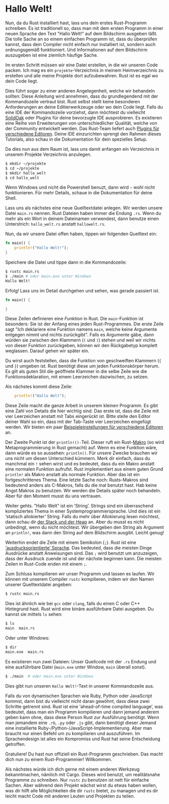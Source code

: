 # Hallo Welt!

Nun, da du Rust installiert hast, lass uns dein erstes Rust-Programm schreiben.
Es ist traditionell so, dass man mit dem ersten Programm in einer neuen Sprache
den Text "Hallo Welt!" auf dem Bildschirm ausgeben läßt. Die tolle Sache an so
einem einfachen Programm ist, dass du überprüfen kannst, dass dein Compiler
nicht einfach nur installiert ist, sondern auch ordnungsgemäß funktioniert.
Und Informationen auf dem Bildschirm auszugeben ist eine ziemlich häufige Sache.

Im ersten Schritt müssen wir eine Datei erstellen, in die wir unseren Code packen.
Ich mag es ein `projekte`-Verzeichnis in meinem Heimverzeichnis zu
erstellen und alle meine Projekte dort aufzubewahren. Rust ist es egal wo dein
Code liegt.

Dies führt sogar zu einer anderen Angelegenheit, welche wir behandeln sollten:
Diese Anleitung wird annehmen, dass du grundlegendend mit der Kommandozeile
vertraut bist. Rust selbst stellt keine besonderen Anforderungen an deine
Editierwerkzeuge oder wo dein Code liegt. Falls du eine IDE der Kommandozeile
vorziehst, dann möchtest du vielleicht [SolidOak][solidoak] oder Plugins für
deine bevorzugte IDE ausprobieren. Es existieren eine Reihe von Erweiterungen
von unterschiedlicher Qualität, welche von der Community entwickelt werden.
Das Rust-Team liefert auch [Plugins für verschiedene Editoren][plugins].
Deine IDE einzurichten sprengt den Rahmen dieses Tutorials, also schau in die
Dokumentation für dein spezielles Setup.

[solidoak]: https://github.com/oakes/SolidOak
[plugins]: https://github.com/rust-lang/rust/blob/master/src/etc/CONFIGS.md

Da dies nun aus dem Raum ist, lass uns damit anfangen ein Verzeichnis in unserem
Projekte Verzeichnis anzulegen.

```bash
$ mkdir ~/projekte
$ cd ~/projekte
$ mkdir hallo_welt
$ cd hallo_welt
```

Wenn Windows und nicht die Powershell benuzt, dann wird `~` wohl nicht
funktionieren. Für mehr Details, schaue in die Dokumentation für deine Shell.

Lass uns als nächstes eine neue Quelltextdatei anlegen. Wir werden unsere Datei
`main.rs` nennen. Rust Dateien haben immer die Endung `.rs`. Wenn du mehr
als ein Wort in deinem Dateinamen verwendest, dann benutze einen Unterstrich:
`hallo_welt.rs` anstatt `hallowelt.rs`.

Nun, da wir unsere Datei offen haben, tippen wir folgenden Quelltext ein:

```rust
fn main() {
    println!("Hallo Welt!");
}
```

Speichere die Datei und tippe dann in die Kommandozeile:

```bash
$ rustc main.rs
$ ./main # oder main.exe unter Windows
Hallo Welt!
```

Erfolg! Lass uns im Detail durchgehen und sehen, was gerade passiert ist.

```rust
fn main() {

}
```

Diese Zeilen definieren eine *Funktion* in Rust. Die `main`-Funktion ist
besonders: Sie ist der Anfang eines jeden Rust-Programmes. Die erste Zeile sagt
"Ich deklariere eine Funktion namens `main`, welche keine Argumente entgegen
nimmt und nichts zurückgibt". Falls es Argumente gäbe, dann würden sie zwischen
den Klammern (`(` und `)`) stehen und weil wir nichts von dieser Funktion
zurückgeben, können wir den Rückgabetyp komplett weglassen. Darauf gehen
wir später ein.

Du wirst auch feststellen, dass die Funktion von geschweiften Klammern (`{` und
`}`) umgeben ist. Rust benötigt diese um jeden Funktionskörper herum. Es gilt
als guten Stil die geöffnete Klammer in die selbe Zeile wie die
Funktionsdeklaration, mit einem Leerzeichen dazwischen, zu setzen.

Als nächstes kommt diese Zeile:

```rust
    println!("Hallo Welt");
```

Diese Zeile macht die ganze Arbeit in unserem kleinen Programm. Es gibt eine
Zahl von Details die hier wichtig sind. Das erste ist, dass die Zeile mit
vier Leerzeichen anstatt mit Tabs eingerückt ist. Bitte stelle den Editor
deiner Wahl so ein, dass mit der Tab-Taste vier Leerzeichen eingefügt werden.
Wir bieten ein paar [Beispieleinstellungen für verschiedene Editoren][configs]
an.

[configs]: https://github.com/rust-lang/rust/tree/master/src/etc/CONFIGS.md

Der Zweite Punkt ist der `println!()-`Teil. Dieser ruft ein Rust-[Makro][macro]
(so wird Metaprogrammierung in Rust gemacht) auf. Wenn es eine
Funktion wäre, dann würde es so aussehen: `println()`. Für unsere Zwecke
brauchen wir uns nicht um diesen Unterschied kümmern. Merk dir einfach, dass du
manchmal ein `!` sehen wirst und es bedeutet, dass du ein Makro anstatt eine
normalen Funktion aufrufst. Rust implementiert aus einem guten Grund
`println!` als Makro anstatt als normale Funktion. Aber das ist ein
fortgeschrittenes Thema. Eine letzte Sache noch: Rusts-Makros sind bedeutend
anders als C-Makros, falls du die mal benutzt hast. Hab keine Angst Makros zu
benutzen. Wir werden die Details später noch behandeln. Aber für den Moment
musst du uns vertrauen.

[macro]: Makros.html

Weiter gehts. "Hallo Welt" ist ein ‘String’. Strings sind ein überraschend
kompliziertes Thema in einer Systemprogrammiersprache. Und dies ist ein
‘statisch allokierter’ String. Falls du mehr über Allokierung lesen möchtest,
dann schau dir [der Stack und der Heap][allocation] an. Aber du musst es nicht
unbedingt, wenn du nicht möchtest. Wir übergeben den String als Argument an
`println!`, was dann den String auf dem Bildschirm ausgibt. Leicht genug!

[allocation]: Der_Stack_Und_Der_Heap.html

Weiterhin endet die Zeile mit einem Semikolon (`;`). Rust ist eine
[‘ausdrucksorientierte’ Sprache][expression-oriented language]. Das bedeuted,
dass die meisten Dinge Ausdrücke anstatt Anweisungen sind. Das `;` wird
benutzt um anzuzeigen, dass der Ausdruck zuende ist und der nächste beginnen
kann. Die meisten Zeilen in Rust-Code enden mit einem `;`.

[expression-oriented language]: Glossar.html#ausdrucksorientierte-sprache

Zum Schluss kompilieren wir unser Programm und lassen es laufen.
Wir können mit unserem Compiler `rustc` kompilieren, indem wir den Namen
unserer Quelltextdatei angeben:

```bash
$ rustc main.rs
```

Dies ist ähnlich wie bei `gcc` oder `clang`, falls du einen C oder C++
Hintegrund hast. Rust wird eine binäre ausführbare Datei ausgeben.
Du kannst sie mittels `ls` sehen:

```bash
$ ls
main  main.rs
```

Oder unter Windows:

```bash
$ dir
main.exe  main.rs
```

Es existieren nun zwei Dateien: Unser Quellcode mit der `.rs` Endung und eine
ausführbare Datei (`main.exe` unter Window, `main` überall sonst).

```bash
$ ./main  # oder main.exe unter Windows
```

Dies gibt nun unseren `Hallo Welt!`-Text in unserer Kommandozeile aus.

Falls du von dynamischen Sprachen wie Ruby, Python oder JavaScript kommst, dann
bist du vielleicht nicht daran gewöhnt, dass diese zwei Schritte getrennt sind.
Rust ist eine ‘ahead-of-time compiled language’, was bedeutet, dass man ein
Programm kompilieren und dann jemand anderem geben kann ohne, dass diese
Person Rust zur Ausführung benötigt. Wenn man jemandem eine `.rb`, `.py` oder
`.js` gibt, dann benötigt dieser Jemand eine installierte
Ruby-/Python-/JavaScript-Implementierung. Aber man braucht nur einen Befehl um
zu kompilieren und auszuführen. Im Sprachendesign ist alles ein Kompromiss und
Rust hat seine Entscheidung getroffen.

Gratuliere! Du hast nun offiziell ein Rust-Programm geschrieben. Das macht dich
nun zu einem Rust-Programmier! Willkommen.

Als nächstes würde ich dich gerne mit einem anderen Werkzeug bekanntmachen, 
nämlich mit Cargo. Dieses wird benutzt, um realitätsnahe Programme zu
schreiben. Nur `rustc` zu benutzen ist nett für einfache Sachen. Aber während 
dein Projekt wächst wirst du etwas haben wollen, was dir hilft alle
Möglichkeiten die dir `rustc` bietet, zu managen und es dir leicht macht
Code mit anderen Leuten und Projekten zu teilen.

